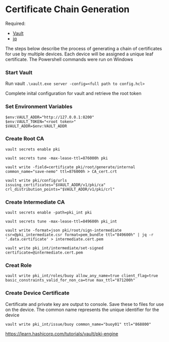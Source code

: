 # Certificate Chain Generation

Required:
- [Vault](https://www.vaultproject.io/downloads)
- [jq](https://stedolan.github.io/jq/download/)

The steps below describe the process of generating a chain of certificates for use by multiple devices. Each device will be assigned a unique leaf certificate. The Powershell commands were run on Windows

### Start Vault

Run vault `.\vault.exe server -config=<full path to config.hcl>`

Complete inital configuration for vault and retrieve the root token

### Set Environment Variables
```
$env:VAULT_ADDR="http://127.0.0.1:8200"
$env:VAULT_TOKEN="<root token>"
$VAULT_ADDR=$env:VAULT_ADDR
```

### Create Root CA

```
vault secrets enable pki

vault secrets tune -max-lease-ttl=876000h pki

vault write -field=certificate pki/root/generate/internal common_name="save-nemo" ttl=876000h > CA_cert.crt

vault write pki/config/urls issuing_certificates="$VAULT_ADDR/v1/pki/ca"  crl_distribution_points="$VAULT_ADDR/v1/pki/crl"
```

### Create Intermediate CA

```
vault secrets enable -path=pki_int pki

vault secrets tune -max-lease-ttl=849600h pki_int

vault write -format=json pki/root/sign-intermediate csr=@pki_intermediate.csr format=pem_bundle ttl="849600h" | jq -r '.data.certificate' > intermediate.cert.pem

vault write pki_int/intermediate/set-signed certificate=@intermediate.cert.pem
```

### Creat Role
```
vault write pki_int/roles/buoy allow_any_name=true client_flag=true basic_constraints_valid_for_non_ca=true max_ttl="871200h"
```

### Create Device Certificate
Certificate and private key are output to console. Save these to files for use on the device. The common name represents the unique identifier for the device
```
vault write pki_int/issue/buoy common_name="buoy01" ttl="868800"
```

https://learn.hashicorp.com/tutorials/vault/pki-engine